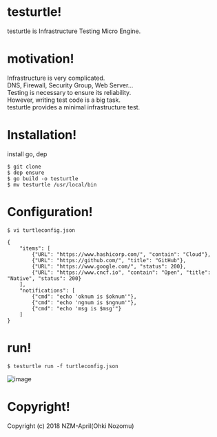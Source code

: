 # testurtle!

testurtle is Infrastructure Testing Micro Engine.

# motivation!

Infrastructure is very complicated.<br>
DNS, Firewall, Security Group, Web Server...<br>
Testing is necessary to ensure its reliability.<br>
However, writing test code is a big task.<br>
testurtle provides a minimal infrastructure test.<br>

# Installation!

install go, dep

```
$ git clone
$ dep ensure
$ go build -o testurtle
$ mv testurtle /usr/local/bin
```

# Configuration!

```
$ vi turtleconfig.json
```

```
{
    "items": [
        {"URL": "https://www.hashicorp.com/", "contain": "Cloud"},
        {"URL": "https://github.com/", "title": "GitHub"},
        {"URL": "https://www.google.com/", "status": 200},
        {"URL": "https://www.cncf.io", "contain": "Open", "title": "Native", "status": 200}
    ],
    "notifications": [
        {"cmd": "echo 'oknum is $oknum'"},
        {"cmd": "echo 'ngnum is $ngnum'"},
        {"cmd": "echo 'msg is $msg'"}
    ]
}
```

# run!

```
$ testurtle run -f turtleconfig.json
```

![image](https://user-images.githubusercontent.com/38576286/49904495-b38d9d80-fead-11e8-8ccb-e7d849e1317a.png)

# Copyright!
Copyright (c) 2018 NZM-April(Ohki Nozomu)
